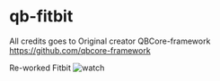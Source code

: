 # qb-fitbit
 All credits goes to Original creator QBCore-framework https://github.com/qbcore-framework

 Re-worked Fitbit
![watch](https://user-images.githubusercontent.com/89445989/154613339-1f8c2df7-e0e5-48b1-bcc3-142e8eeee7b8.png)

